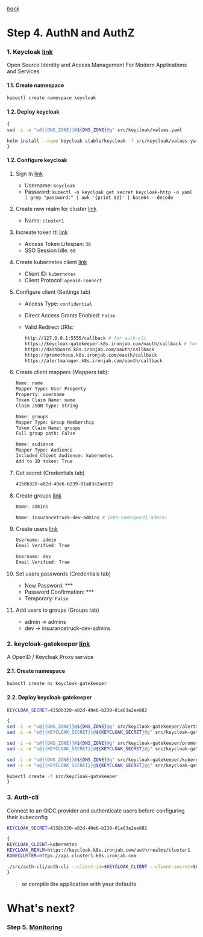 ###### [back](https://github.com/dimagv/k8skops/blob/master/docs/step3.md)

# Step 4. AuthN and AuthZ

### 1. Keycloak [link](https://www.keycloak.org)
Open Source Identity and Access Management For Modern Applications and Services

#### 1.1. Create namespace
```sh
kubectl create namespace keycloak
```

#### 1.2. Deploy keycloak
```sh
{
sed -i -e "s@{{DNS_ZONE}}@${DNS_ZONE}@g" src/keycloak/values.yaml

helm install --name keycloak stable/keycloak -f src/keycloak/values.yaml --namespace keycloak
}
```

#### 1.2. Configure keycloak

1. Sign In [link](https://keycloak.k8s.ironjab.com/auth)
    * Username: `keycloak`
    * Password: `kubectl -n keycloak get secret keycloak-http -o yaml | grep "password:" | awk '{print $2}' | base64 --decode`
2. Create new realm for cluster [link](https://keycloak.k8s.ironjab.com/auth/admin/master/console/#/create/realm)
    * Name: `cluster1`
3. Increate token ttl [link](https://keycloak.k8s.ironjab.com/auth/admin/master/console/#/realms/cluster1/token-settings)
    * Access Token Lifespan: `30`
    * SSO Session Idle: `60`
4. Create kubernetes client [link](https://keycloak.k8s.ironjab.com/auth/admin/master/console/#/create/client/cluster1)
    * Client ID: `kubernetes`
    * Client Protocol: `openid-connect`
5. Configure client (Settings tab)
    * Access Type: `confidential`
    * Direct Access Grants Enabled: `False`
    * Valid Redirect URIs: 

        ```sh
        http://127.0.0.1:5555/callback # for auth-cli
        https://keycloak-gatekeeper.k8s.ironjab.com/oauth/callback # for gatekeeper
        https://dashboard.k8s.ironjab.com/oauth/callback
        https://prometheus.k8s.ironjab.com/oauth/callback
        https://alertmanager.k8s.ironjab.com/oauth/callback
        ```
6. Create client mappers (Mappers tab):

    ```sh
    Name: name
    Mapper Type: User Property
    Property: username
    Token Claim Name: name
    Claim JSON Type: String
    ```

    ```sh
    Name: groups
    Mapper Type: Group Membership
    Token Claim Name: groups
    Full group path: False
    ``` 

    ```sh
    Name: audience
    Mapper Type: Audience
    Included Client Audience: kubernetes
    Add to ID token: True
    ```
7. Get secret (Credentials tab)

    ```sh
    4158b320-a82d-40e6-b239-01a83a2ae882
    ```
8. Create groups [link](https://keycloak.k8s.ironjab.com/auth/admin/master/console/#/create/group/cluster1/parent/realm)

    ```sh
    Name: admins
    ```

    ```sh
    Name: insurancetruck-dev-admins # {k8s-namespace}-admins
    ```   
9. Create users [link](https://keycloak.k8s.ironjab.com/auth/admin/master/console/#/create/user/cluster1)

    ```sh
    Username: admin
    Email Verified: True
    ```

    ```sh
    Username: dev
    Email Verified: True
    ```
10. Set users passwords (Credentials tab)
    * New Password: ***
    * Password Confirmation: ***
    * Temporary: `False`
11. Add users to groups (Groups tab)
    * admin  -> admins
    * dev    -> insurancetruck-dev-admins 


### 2. keycloak-gatekeeper [link](https://github.com/keycloak/keycloak-gatekeeper)
A OpenID / Keycloak Proxy service

#### 2.1. Create namespace
```sh
kubectl create ns keycloak-gatekeeper
```

#### 2.2. Deploy keycloak-gatekeeper
```sh
KEYCLOAK_SECRET=4158b320-a82d-40e6-b239-01a83a2ae882

{
sed -i -e "s@{{DNS_ZONE}}@${DNS_ZONE}@g" src/keycloak-gatekeeper/alertmanager.yaml
sed -i -e "s@{{KEYCLOAK_SECRET}}@${KEYCLOAK_SECRET}@g" src/keycloak-gatekeeper/alertmanager.yaml

sed -i -e "s@{{DNS_ZONE}}@${DNS_ZONE}@g" src/keycloak-gatekeeper/prometheus.yaml
sed -i -e "s@{{KEYCLOAK_SECRET}}@${KEYCLOAK_SECRET}@g" src/keycloak-gatekeeper/prometheus.yaml

sed -i -e "s@{{DNS_ZONE}}@${DNS_ZONE}@g" src/keycloak-gatekeeper/kubernetes-dashboard.yaml
sed -i -e "s@{{KEYCLOAK_SECRET}}@${KEYCLOAK_SECRET}@g" src/keycloak-gatekeeper/kubernetes-dashboard.yaml

kubectl create -f src/keycloak-gatekeeper
}
```

### 3. Auth-cli
Connect to an OIDC provider and authenticate users before configuring their kubeconfig

```sh
KEYCLOAK_SECRET=4158b320-a82d-40e6-b239-01a83a2ae882

{
KEYCLOAK_CLIENT=kubernetes
KEYCLOAK_REALM=https://keycloak.k8s.ironjab.com/auth/realms/cluster1
KUBECLUSTER=https://api.cluster1.k8s.ironjab.com

./src/auth-cli/auth-cli --client-id=$KEYCLOAK_CLIENT --client-secret=$KEYCLOAK_SECRET --issuer=$KEYCLOAK_REALM --kubecluster=$KUBECLUSTER
}
```
> **or compile the application with your defaults**


<!-- ### 4. Add Auth0 user admin rights
```sh
{
AUTH0_USER_USERNAME=dimag # auth0 created user at step 1.7 username

sed -i -e "s@{{DNS_ZONE}}@${DNS_ZONE}@g" src/admin-user/clusterrolebinding.yaml
sed -i -e "s@{{AUTH0_USER_USERNAME}}@${AUTH0_USER_USERNAME}@g" src/admin-user/clusterrolebinding.yaml
kubectl apply -f src/admin-user/clusterrolebinding.yaml
}
``` -->

# What's next?

### Step 5. [Monitoring](https://github.com/dimagv/k8skops/blob/master/docs/step5.md)